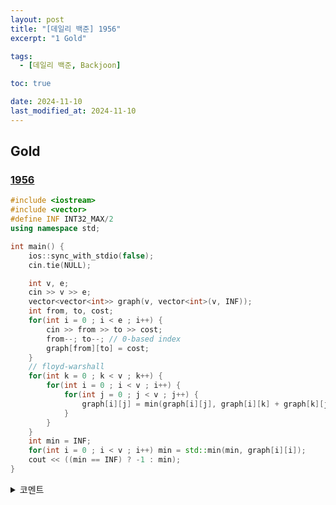 ```yaml
---
layout: post
title: "[데일리 백준] 1956"
excerpt: "1 Gold"

tags:
  - [데일리 백준, Backjoon]

toc: true

date: 2024-11-10
last_modified_at: 2024-11-10
---
```

## Gold
### [1956][def]

```c++
#include <iostream>
#include <vector>
#define INF INT32_MAX/2
using namespace std;

int main() {
    ios::sync_with_stdio(false);
    cin.tie(NULL);

    int v, e;
    cin >> v >> e;
    vector<vector<int>> graph(v, vector<int>(v, INF));
    int from, to, cost;
    for(int i = 0 ; i < e ; i++) {
        cin >> from >> to >> cost;
        from--; to--; // 0-based index
        graph[from][to] = cost;
    }
    // floyd-warshall
    for(int k = 0 ; k < v ; k++) {
        for(int i = 0 ; i < v ; i++) {
            for(int j = 0 ; j < v ; j++) {
                graph[i][j] = min(graph[i][j], graph[i][k] + graph[k][j]);
            }
        }
    }
    int min = INF;
    for(int i = 0 ; i < v ; i++) min = std::min(min, graph[i][i]);
    cout << ((min == INF) ? -1 : min);
}
```

<details>
<summary>코멘트</summary>
<div markdown="1">

- 플로이드-워셜 알고리즘.

- 모든 경우에 대하여 플로이드-워셜 알고리즘을 적용하고, `graph[i][i]` 중 최솟값을 찾으면 사이클의 최소 비용을 구할 수 있다.  

</div>
</details>

[def]: https://www.acmicpc.net/problem/1956